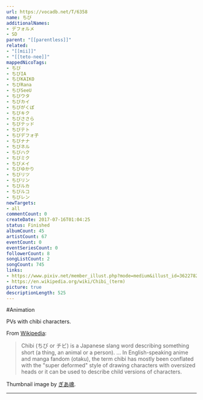 ```yaml
---
url: https://vocadb.net/T/6358
name: ちび
additionalNames: 
- デフォルメ
- SD
parent: "[[parentless]]"
related:
- "[[mii]]"
- "[[teto-nee]]"
mappedNicoTags:
- ちび
- ちびIA
- ちびKAIKO
- ちびRana
- ちびSeeU
- ちびウタ
- ちびカイ
- ちびがくぽ
- ちびキク
- ちびささら
- ちびテッド
- ちびテト
- ちびデフォ子
- ちびナナ
- ちびネル
- ちびハク
- ちびミク
- ちびメイ
- ちびゆかり
- ちびリツ
- ちびリン
- ちびルカ
- ちびルコ
- ちびレン
newTargets:
- all
commentCount: 0
createDate: 2017-07-16T01:04:25
status: Finished
albumCount: 45
artistCount: 67
eventCount: 0
eventSeriesCount: 0
followerCount: 8
songListCount: 2
songCount: 745
links: 
- https://www.pixiv.net/member_illust.php?mode=medium&illust_id=36227822
- https://en.wikipedia.org/wiki/Chibi_(term)
picture: true
descriptionLength: 525
---
```


#Animation

PVs with chibi characters.

From [Wikipedia](https://en.wikipedia.org/wiki/Chibi_(term)):
> Chibi (ちび or チビ) is a Japanese slang word describing something short (a thing, an animal or a person). ... In English-speaking anime and manga fandom (otaku), the term chibi has mostly been conflated with the "super deformed" style of drawing characters with oversized heads or it can be used to describe child versions of characters.

Thumbnail image by [ぎあ魂](https://www.pixiv.net/member_illust.php?mode=medium&illust_id=36227822).

---

